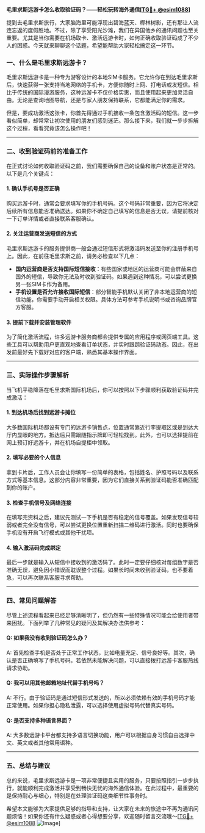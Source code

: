 **毛里求斯远游卡怎么收取验证码？——轻松玩转海外通信[[TG💪+ @esim1088](https://t.me/s/esim1088)]**

提到去毛里求斯旅行，大家脑海里可能浮现出碧海蓝天、椰林树影，还有那让人流连忘返的度假胜地。不过，除了享受阳光沙滩，我们在异国他乡的通讯问题也至关重要。尤其是当你需要在机场取卡、激活远游卡时，如何正确收取验证码成了不少人的困惑。今天就来聊聊这个话题，希望能帮助大家轻松搞定这一环节。

### 一、什么是毛里求斯远游卡？

毛里求斯远游卡是一种专为游客设计的本地SIM卡服务。它允许你在到达毛里求斯后，快速获得一张支持当地网络的手机卡，方便你随时上网、打电话或发短信。相比于传统的国际漫游服务，这种远游卡不仅价格实惠，而且使用起来更加灵活自由。无论是查询地图导航，还是与家人朋友保持联系，它都能满足你的需求。

但是，要成功激活这张卡，你首先得通过手机接收一条包含激活码的短信。这一步看似简单，却常常让初次使用的朋友们感到迷茫。那么接下来，我们就一步步拆解这个过程，看看究竟该怎么操作吧！

---

### 二、收到验证码前的准备工作

在正式讨论如何收取验证码之前，我们需要确保自己的设备和账户状态是正常的。以下是几个关键点：

#### 1. 确认手机号是否正确
购买远游卡时，通常会要求填写你的手机号码。这个号码非常重要，因为它将决定后续所有信息能否准确送达。如果你不确定自己填写的信息是否无误，请提前核对一下订单详情或者直接联系客服确认。

#### 2. 关注运营商发送短信的方式
毛里求斯远游卡的服务提供商一般会通过短信形式将激活码发送至你的注册手机号上。因此，在前往毛里求斯之前，请务必检查以下几点：
- **国内运营商是否支持国际短信接收**：有些国家或地区的运营商可能会屏蔽来自国外的短信，导致你无法及时收到验证码。如果遇到这种情况，可以尝试更换另一张SIM卡作为备用。
- **手机设置是否允许接收国际短信**：部分智能手机默认关闭了非本地运营商的短信功能，你需要手动开启相关权限。具体方法可参考手机说明书或咨询品牌官方客服。

#### 3. 提前下载并安装管理软件
为了简化激活流程，许多远游卡服务商都会提供专属的应用程序或网页端工具。这些工具可以帮助用户更直观地查看订单状态，并实时跟踪验证码动态。因此，在出发前最好先下载好对应的客户端，熟悉其基本操作界面。

---

### 三、实际操作步骤解析

当飞机平稳降落在毛里求斯国际机场后，你可以按照以下步骤顺利获取验证码并完成激活：

#### 1. 到达机场后找到远游卡摊位
大多数国际机场都设有专门的远游卡销售点，位置通常靠近行李提取区或是到达大厅内显眼的地方。抵达后只需跟随指示牌即可轻松找到。此外，也可以选择提前在网上预订好远游卡，并在机场自提柜中领取。

#### 2. 填写必要的个人信息
拿到卡片后，工作人员会让你填写一份简单的表格，包括姓名、护照号码以及联系方式等基本信息。这部分内容非常重要，因为它们直接关系到验证码能否准确匹配到你的账户。

#### 3. 检查手机信号及网络连接
在填写完资料之后，建议先测试一下手机是否有稳定的信号覆盖。如果发现信号较弱或者完全没有信号，可以尝试更换位置重新扫描二维码进行激活。同时也要确保手机没有开启飞行模式或其他干扰项。

#### 4. 输入激活码完成绑定
最后一步就是输入从短信中接收到的激活码了。此时一定要仔细核对每组数字是否准确无误，避免因小错误而耽误整个过程。如果长时间未收到验证码，也不要着急，可以再次联系客服寻求帮助。

---

### 四、常见问题解答

尽管上述流程看起来已经足够清晰明了，但仍然有一些特殊情况可能会给使用者带来困扰。下面列举了几种常见的疑问及其解决办法供参考：

#### Q: 如果我没有收到验证码怎么办？
A: 首先检查手机是否处于正常工作状态，比如电量充足、信号良好等。其次，确认是否正确填写了手机号码。若依然未能解决问题，可以直接拨打远游卡客服热线请求协助。

#### Q: 我可以用其他邮箱地址代替手机号吗？
A: 不行。由于验证码是通过短信形式发送的，所以必须依赖有效的手机号码才能正常使用。如果你担心隐私泄露，可以选择使用虚拟号码代替真实号码。

#### Q: 是否支持多种语言界面？
A: 大多数远游卡平台都支持多语言切换功能，用户可以根据自身习惯自由选择中文、英文或者其他常用语种。

---

### 五、总结与建议

总的来说，毛里求斯远游卡是一项非常便捷且实用的服务，只要按照指引一步步执行，就能顺利完成激活并享受到畅快无忧的海外通信体验。在此过程中，最重要的是保持耐心与细心，特别是在处理验证码这类细节性事务时。

希望本文能够为大家提供足够的指导和支持，让大家在未来的旅途中不再为通讯问题烦恼！如果你还有什么疑惑或者心得想要分享，欢迎随时留言交流哦～[[TG💪+ @esim1088](https://t.me/s/esim1088) ![Image](https://i.postimg.cc/4NQfJmqS/Snipaste-2025-05-13-00-14-12.png)]